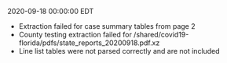 2020-09-18 00:00:00 EDT


- Extraction failed for case summary tables from page 2
- County testing extraction failed for /shared/covid19-florida/pdfs/state_reports_20200918.pdf.xz
- Line list tables were not parsed correctly and are not included
